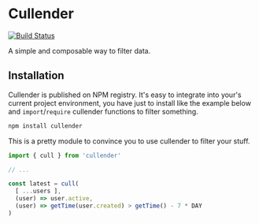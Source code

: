 # Cullender

[![Build Status][ci-badge]][ci]

A simple and composable way to filter data.

## Installation

Cullender is published on NPM registry. It's easy to integrate into your's
current project environment, you have just to install like the example below and
`import`/`require` cullender functions to filter something.

```bash
npm install cullender
```

This is a pretty module to convince you to use cullender to filter your stuff.

```javascript
import { cull } from 'cullender'

// ...

const latest = cull(
  [ ...users ],
  (user) => user.active,
  (user) => getTime(user.created) > getTime() - 7 * DAY
)
```

<!-- Links -->
[ci]: https://travis-ci.org/VitorLuizC/cullender
[ci-badge]: https://travis-ci.org/VitorLuizC/cullender.svg?branch=master

